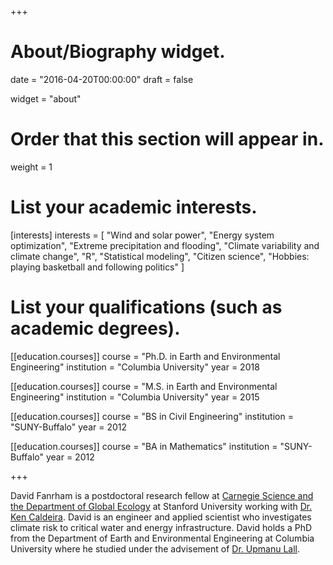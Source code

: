 +++
# About/Biography widget.

date = "2016-04-20T00:00:00"
draft = false

widget = "about"

# Order that this section will appear in.
weight = 1

# List your academic interests.
[interests]
  interests = [
    "Wind and solar power",
    "Energy system optimization",
    "Extreme precipitation and flooding",
    "Climate variability and climate change",
    "R",
    "Statistical modeling",
    "Citizen science",
    "Hobbies: playing basketball and following politics"
  ]

# List your qualifications (such as academic degrees).
[[education.courses]] 
course = "Ph.D. in Earth and Environmental Engineering" 
institution = "Columbia University" 
year = 2018

[[education.courses]] 
course = "M.S. in Earth and Environmental Engineering" 
institution = "Columbia University" 
year = 2015

[[education.courses]]
  course = "BS in Civil Engineering"
  institution = "SUNY-Buffalo"
  year = 2012
  
[[education.courses]]
  course = "BA in Mathematics"
  institution = "SUNY-Buffalo"
  year = 2012

+++

David Fanrham is a postdoctoral research fellow at [Carnegie Science and the Department of Global Ecology](https://dge.carnegiescience.edu/) at Stanford University working with [Dr. Ken Caldeira](https://dge.carnegiescience.edu/labs/caldeira-lab). David is an engineer and applied scientist who investigates climate risk to critical water and energy infrastructure. David holds a PhD from the Department of Earth and Environmental Engineering at Columbia University where he studied under the advisement of [Dr. Upmanu Lall](http://www.columbia.edu/~ula2/).

